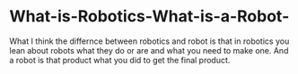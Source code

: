 # What-is-Robotics-What-is-a-Robot-
What I think the differnce between robotics and robot is that in robotics you lean about robots what they do or are and what you need to make one. And a robot is that product what you did to get the final product.
